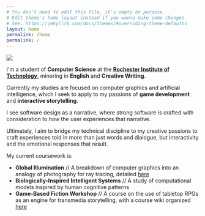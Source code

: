 ```yaml
---
# You don't need to edit this file, it's empty on purpose.
# Edit theme's home layout instead if you wanna make some changes
# See: https://jekyllrb.com/docs/themes/#overriding-theme-defaults
layout: home
permalink: /home
permalink: /
---
```


<div class="crop"><img id="MeIMG" src="{{ site.image_dir }}/elijah.jpg"></div>

I'm a student of **Computer Science** at the **[Rochester Institute of Technology](http://www.rit.edu/)**, minoring in **English** and **Creative Writing**.

Currently my studies are focused on computer graphics and artificial intelligence, which I seek to apply to my passions of **game development** and **interactive storytelling**.

I see software design as a narrative, where strong software is crafted with consideration to *how* the user experiences that narrative.

Ultimately, I aim to bridge my technical discipline to my creative passions to craft experiences told in more than just words and dialogue, but interactivity and the emotional responses that result.

My current coursework is:
* **Global Illumination** // A breakdown of computer graphics into an analogy of photography for ray tracing, detailed [here](https://www-sciencedirect-com.ezproxy.rit.edu/science/article/pii/S0097849304002237)
* **Biologically-Inspired Intelligent Systems** // A study of computational models inspired by human cognitive patterns
* **Game-Based Fiction Workshop** // A course on the use of tabletop RPGs as an engine for transmedia storytelling, with a course wiki organized [here](https://ageoftheempire.wikispaces.com/ENGL+543+-+Game-based+Fiction+Workshop)
